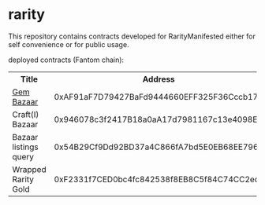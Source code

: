 # rarity
This repository contains contracts developed for RarityManifested either for self convenience or for public usage.

deployed contracts (Fantom chain):

<table>
  <tr>
    <th>Title</th>
    <th>Address</th>
  </tr>
  <tr>
    <td><a href="https://gem-bazaar.netlify.app" >Gem Bazaar</a></td>
    <td>0xAF91aF7D79427BaFd9444660EFF325F36Cccb176</td>
  </tr>
  <tr>
    <td>Craft(I) Bazaar</td>
    <td>0x946078c3f2417B18a0aA17d7981167c13e4098E9</td>
  </tr>
  <tr>
    <td>Bazaar listings query</td>
    <td>0x54B29Cf9Dd92BD37a4C866fA7bd5E0EB68EE7969</td>
  </tr>
  <tr>
    <td>Wrapped Rarity Gold</td>
    <td>0xF2331f7CED0bc4fc842538f8EB8C5f84C74CC2ed</td>
  </tr>
</table>

